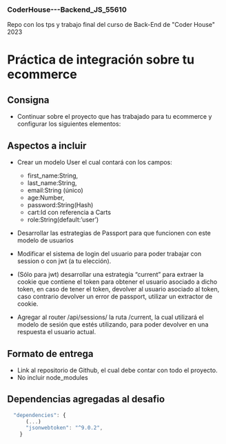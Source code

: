 ### CoderHouse---Backend_JS_55610
Repo con los tps y trabajo final del curso de Back-End de "Coder House" 2023

# Práctica de integración sobre tu ecommerce
## Consigna
- Continuar sobre el proyecto que has trabajado para tu ecommerce y configurar los siguientes elementos:

## Aspectos a incluir
- Crear un modelo User el cual contará con los campos:
  * first_name:String,
  * last_name:String,
  * email:String (único)
  * age:Number,
  * password:String(Hash)
  * cart:Id con referencia a Carts
  * role:String(default:’user’)

- Desarrollar las estrategias de Passport para que funcionen con este modelo de usuarios
- Modificar el sistema de login del usuario para poder trabajar con session o con jwt (a tu elección). 
- (Sólo para jwt) desarrollar una estrategia “current” para extraer la cookie que contiene el token para obtener el usuario asociado a dicho token, en caso de tener el token, devolver al usuario asociado al token, caso contrario devolver un error de passport, utilizar un extractor de cookie.
- Agregar al router /api/sessions/ la ruta /current, la cual utilizará el modelo de sesión que estés utilizando, para poder devolver en una respuesta el usuario actual.

## Formato de entrega
- Link al repositorio de Github, el cual debe contar con todo el proyecto.
- No incluir node_modules

## Dependencias agregadas al desafio

```javascript
  "dependencies": {
      (...)
      "jsonwebtoken": "^9.0.2",
    }
```

